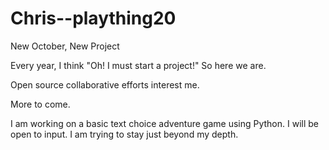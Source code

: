 # Chris--plaything20
New October, New Project



Every year, I think "Oh! I must start a project!"
So here we are.

Open source collaborative efforts interest me.

More to come.

I am working on a basic text choice adventure game using Python.
I will be open to input.
I am trying to stay just beyond my depth.
